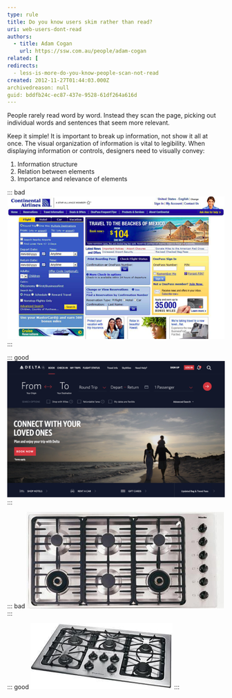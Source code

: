 ```yaml
---
type: rule
title: Do you know users skim rather than read?
uri: web-users-dont-read
authors:
  - title: Adam Cogan
    url: https://ssw.com.au/people/adam-cogan
related: [
redirects:
  - less-is-more-do-you-know-people-scan-not-read
created: 2012-11-27T01:44:03.000Z
archivedreason: null
guid: bddfb24c-ec87-437e-9528-61df264a616d
---
```

People rarely read word by word. Instead they scan the page, picking out individual words and sentences that seem more relevant.

<!--endintro-->

Keep it simple! It is important to break up information, not show it all at once. The visual organization of information is vital to legibility. When displaying information or controls, designers need to visually convey:

1. Information structure
2. Relation between elements
3. Importance and relevance of elements

::: bad
![Figure: Bad example - Can you find how to check in?](../../assets/bad_informationscan.png)
:::

::: good
![Figure: Good example - What about here? Can you find how to check in?](delta-airline.png)
:::

::: bad
![Figure: Bad example - Which is the dial that controls the top-right stove?](../../assets/Bad-Mapping.jpg)
:::

::: good
![Figure: Good example - In this layout, it's easy to see which dial controls which stove](../../assets/Good-Mapping.jpg)
:::
